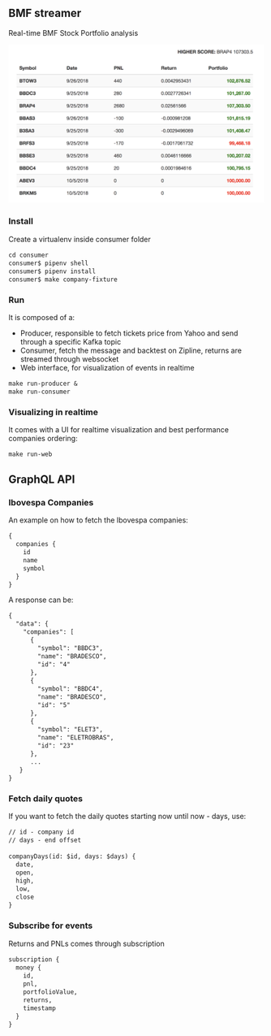 ## BMF streamer

Real-time BMF Stock Portfolio analysis

<img src="https://raw.githubusercontent.com/knabben/blog/master/static/images/bov-screen.png" width="700px">

### Install

Create a virtualenv inside consumer folder

```
cd consumer
consumer$ pipenv shell
consumer$ pipenv install
consumer$ make company-fixture
```

### Run

It is composed of a:

* Producer, responsible to fetch tickets price from Yahoo and send through a specific Kafka topic
* Consumer, fetch the message and backtest on Zipline, returns are streamed through websocket
* Web interface, for visualization of events in realtime

```
make run-producer &
make run-consumer
```

### Visualizing in realtime

It comes with a UI for realtime visualization and best performance companies ordering:

```
make run-web
```

## GraphQL API

### Ibovespa Companies

An example on how to fetch the Ibovespa companies:

```
{
  companies {
    id
    name
    symbol
  }
}
```

A response can be:

```
{
  "data": {
    "companies": [
      {
        "symbol": "BBDC3",
        "name": "BRADESCO",
        "id": "4"
      },
      {
        "symbol": "BBDC4",
        "name": "BRADESCO",
        "id": "5"
      },
      {
        "symbol": "ELET3",
        "name": "ELETROBRAS",
        "id": "23"
      },
      ...
   }
}
```

### Fetch daily quotes

If you want to fetch the daily quotes starting now until now - days, use:

```
// id - company id
// days - end offset

companyDays(id: $id, days: $days) {
  date,
  open,
  high,
  low,
  close
}
```

### Subscribe for events

Returns and PNLs comes through subscription

```
subscription {
  money {
    id,
    pnl,
    portfolioValue,
    returns,
    timestamp
  }
}
```
